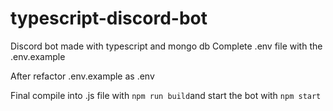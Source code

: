 # typescript-discord-bot

Discord bot made with typescript and mongo db
Complete .env file with the .env.example

After refactor .env.example as .env

Final compile into .js file with `npm run build`and start the bot with `npm start`

